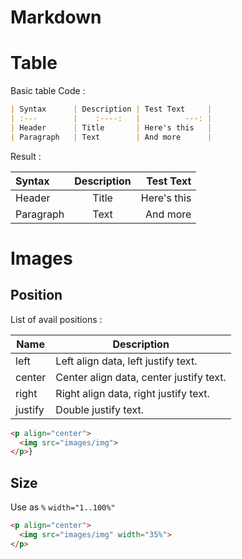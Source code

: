 # Markdown

# Table
Basic table Code :

```markdown
| Syntax      | Description | Test Text     |
| :---        |    :----:   |          ---: |
| Header      | Title       | Here's this   |
| Paragraph   | Text        | And more      |
```

Result :

| Syntax      | Description | Test Text     |
| :---        |    :----:   |          ---: |
| Header      | Title       | Here's this   |
| Paragraph   | Text        | And more      |

# Images
## Position
List of avail positions :

|   Name    | 	Description     |
|-|-|
| left    | Left align data, left justify text. |
| center  | Center align data, center justify text. |
| right   | Right align data, right justify text. |
| justify | Double justify text.|

```html
<p align="center">
  <img src="images/img">
</p>}
```

## Size
Use as `%` `width="1..100%"`

```html
<p align="center">
  <img src="images/img" width="35%">
</p>
```
